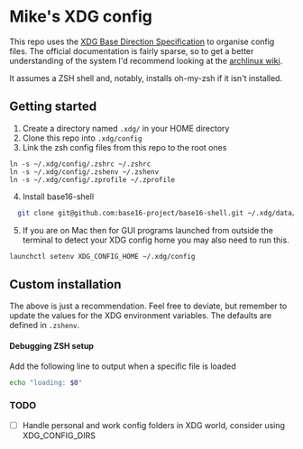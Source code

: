 # Mike's XDG config

This repo uses the [XDG Base Direction Specification](https://specifications.freedesktop.org/basedir-spec/basedir-spec-latest.html) to organise config files. The official documentation is fairly sparse, so to get a better understanding of the system I'd recommend looking at the [archlinux wiki](https://wiki.archlinux.org/title/XDG_Base_Directory).

It assumes a ZSH shell and, notably, installs oh-my-zsh if it isn't installed.

## Getting started

1. Create a directory named `.xdg/` in your HOME directory
2. Clone this repo into `.xdg/config`
3. Link the zsh config files from this repo to the root ones
````
ln -s ~/.xdg/config/.zshrc ~/.zshrc
ln -s ~/.xdg/config/.zshenv ~/.zshenv
ln -s ~/.xdg/config/.zprofile ~/.zprofile
``````
4. Install base16-shell
```sh 
  git clone git@github.com:base16-project/base16-shell.git ~/.xdg/data/base16-shell
``````
5. If you are on Mac then for GUI programs launched from outside the terminal to
   detect your XDG config home you may also need to run this.

```sh
launchctl setenv XDG_CONFIG_HOME ~/.xdg/config
```


## Custom installation
The above is just a recommendation. Feel free to deviate, but remember to update
the values for the XDG environment variables. The defaults are defined in
`.zshenv`.

#### Debugging ZSH setup
Add the following line to output when a specific file is loaded

```sh
echo "loading: $0"
````

### TODO
- [ ] Handle personal and work config folders in XDG world, consider using
  XDG_CONFIG_DIRS
